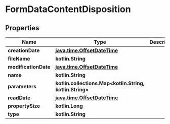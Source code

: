 
# FormDataContentDisposition

## Properties
| Name | Type | Description | Notes |
| ------------ | ------------- | ------------- | ------------- |
| **creationDate** | [**java.time.OffsetDateTime**](java.time.OffsetDateTime.md) |  |  [optional] |
| **fileName** | **kotlin.String** |  |  [optional] |
| **modificationDate** | [**java.time.OffsetDateTime**](java.time.OffsetDateTime.md) |  |  [optional] |
| **name** | **kotlin.String** |  |  [optional] |
| **parameters** | **kotlin.collections.Map&lt;kotlin.String, kotlin.String&gt;** |  |  [optional] |
| **readDate** | [**java.time.OffsetDateTime**](java.time.OffsetDateTime.md) |  |  [optional] |
| **propertySize** | **kotlin.Long** |  |  [optional] |
| **type** | **kotlin.String** |  |  [optional] |



